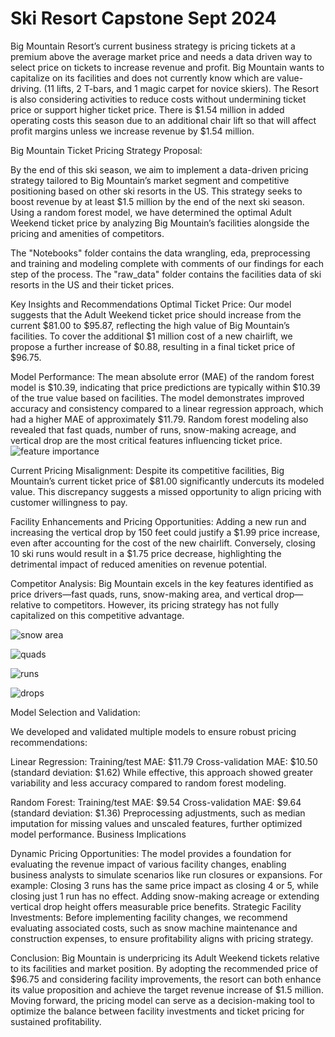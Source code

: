 # Ski Resort Capstone Sept 2024


Big Mountain Resort’s current business strategy is pricing tickets at a premium above the average market price and needs a data driven way to select price on tickets to increase revenue and profit. Big Mountain wants to capitalize on its facilities and does not currently know which are value-driving. (11 lifts, 2 T-bars, and 1 magic carpet for novice skiers). The Resort is also considering activities to reduce costs without undermining ticket price or support higher ticket price. There is $1.54 million in added operating costs this season due to an additional chair lift so that will affect profit margins unless we increase revenue by $1.54 million.



Big Mountain Ticket Pricing Strategy Proposal:

By the end of this ski season, we aim to implement a data-driven pricing strategy tailored to Big Mountain’s market segment and competitive positioning based on other ski resorts in the US. This strategy seeks to boost revenue by at least $1.5 million by the end of the next ski season. Using a random forest model, we have determined the optimal Adult Weekend ticket price by analyzing Big Mountain’s facilities alongside the pricing and amenities of competitors.

The "Notebooks" folder contains the data wrangling, eda, preprocessing and training and modeling complete with comments of our findings for each step of the process.
The "raw_data" folder contains the facilities data of ski resorts in the US and their ticket prices.


Key Insights and Recommendations
Optimal Ticket Price:
Our model suggests that the Adult Weekend ticket price should increase from the current $81.00 to $95.87, reflecting the high value of Big Mountain’s facilities. To cover the additional $1 million cost of a new chairlift, we propose a further increase of $0.88, resulting in a final ticket price of $96.75.

Model Performance:
The mean absolute error (MAE) of the random forest model is $10.39, indicating that price predictions are typically within $10.39 of the true value based on facilities.
The model demonstrates improved accuracy and consistency compared to a linear regression approach, which had a higher MAE of approximately $11.79.
Random forest modeling also revealed that fast quads, number of runs, snow-making acreage, and vertical drop are the most critical features influencing ticket price.
![feature importance](https://github.com/cathilo/Ski-Resort-Capstone/blob/master/FeatureImportances.png?raw=true)


Current Pricing Misalignment:
Despite its competitive facilities, Big Mountain’s current ticket price of $81.00 significantly undercuts its modeled value. This discrepancy suggests a missed opportunity to align pricing with customer willingness to pay.

Facility Enhancements and Pricing Opportunities:
Adding a new run and increasing the vertical drop by 150 feet could justify a $1.99 price increase, even after accounting for the cost of the new chairlift.
Conversely, closing 10 ski runs would result in a $1.75 price decrease, highlighting the detrimental impact of reduced amenities on revenue potential.

Competitor Analysis:
Big Mountain excels in the key features identified as price drivers—fast quads, runs, snow-making area, and vertical drop—relative to competitors. However, its pricing strategy has not fully capitalized on this competitive advantage.

![snow area](https://github.com/cathilo/Ski-Resort-Capstone/blob/master/Snowarea.png?raw=true)

![quads](https://github.com/cathilo/Ski-Resort-Capstone/blob/master/FastQuads.png?raw=true)

![runs](https://github.com/cathilo/Ski-Resort-Capstone/blob/master/runs.png?raw=true)

![drops](https://github.com/cathilo/Ski-Resort-Capstone/blob/master/verticaldrops.png?raw=true)

Model Selection and Validation:


We developed and validated multiple models to ensure robust pricing recommendations:

Linear Regression:
Training/test MAE: $11.79
Cross-validation MAE: $10.50 (standard deviation: $1.62)
While effective, this approach showed greater variability and less accuracy compared to random forest modeling.

Random Forest:
Training/test MAE: $9.54
Cross-validation MAE: $9.64 (standard deviation: $1.36)
Preprocessing adjustments, such as median imputation for missing values and unscaled features, further optimized model performance.
Business Implications

Dynamic Pricing Opportunities:
The model provides a foundation for evaluating the revenue impact of various facility changes, enabling business analysts to simulate scenarios like run closures or expansions. For example:
Closing 3 runs has the same price impact as closing 4 or 5, while closing just 1 run has no effect.
Adding snow-making acreage or extending vertical drop height offers measurable price benefits.
Strategic Facility Investments:
Before implementing facility changes, we recommend evaluating associated costs, such as snow machine maintenance and construction expenses, to ensure profitability aligns with pricing strategy.


Conclusion:
Big Mountain is underpricing its Adult Weekend tickets relative to its facilities and market position. By adopting the recommended price of $96.75 and considering facility improvements, the resort can both enhance its value proposition and achieve the target revenue increase of $1.5 million. Moving forward, the pricing model can serve as a decision-making tool to optimize the balance between facility investments and ticket pricing for sustained profitability.
